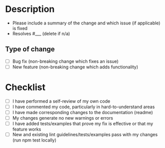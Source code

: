 # Description

- Please include a summary of the change and which issue (if applicable) is fixed
- Resolves #___ (delete if n/a)

## Type of change

- [ ] Bug fix (non-breaking change which fixes an issue)
- [ ] New feature (non-breaking change which adds functionality)

# Checklist

- [ ] I have performed a self-review of my own code
- [ ] I have commented my code, particularly in hard-to-understand areas
- [ ] I have made corresponding changes to the documentation (readme)
- [ ] My changes generate no new warnings or errors
- [ ] I have added tests/examples that prove my fix is effective or that my feature works
- [ ] New and existing lint guidelines/tests/examples pass with my changes (run npm test locally)
